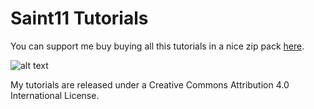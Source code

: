 # Saint11 Tutorials

You can support me buy buying all this tutorials in a nice zip pack [here](https://studiominiboss.itch.io/pixel-art-tutorials).

![alt text](https://i.creativecommons.org/l/by/4.0/88x31.png "Creative Commons Attribution 4.0")

My tutorials are released under a Creative Commons Attribution 4.0 International License.
